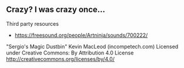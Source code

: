 ## Crazy? I was crazy once...

Third party resources
- https://freesound.org/people/Artninja/sounds/700222/

"Sergio's Magic Dustbin" Kevin MacLeod (incompetech.com)
Licensed under Creative Commons: By Attribution 4.0 License
http://creativecommons.org/licenses/by/4.0/
